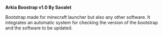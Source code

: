**__Arkia Boostrap v1.0 By Savalet__**


Bootstrap made for minecraft launcher but also any other software. It integrates an automatic system for checking the version of the bootstrap and the
software to be updated.

